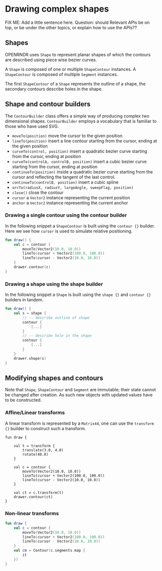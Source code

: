 # Drawing complex shapes #

FIX ME: Add a little sentence here. Question: should Relevant APIs be on top, or be under the other topics, or explain how to use the APIs??

## Shapes

OPENRNDR uses `Shape` to represent planar shapes of which the contours are described using piece wise bezier curves.

A `Shape` is composed of one or multiple `ShapeContour` instances. A `ShapeContour` is composed of multiple `Segment` instances.

The first `ShapeContour` of a  `Shape` represents the outline of a shape, the secondary contours describe holes in the shape.

## Shape and contour builders ##

The `ContourBuilder` class offers a simple way of producing complex two dimensional shapes. `ContourBuilder` employs a vocabulary that is familiar to those who have used SVG.

* `moveTo(position)` move the cursor to the given position
* `lineTo(position)` insert a line contour starting from the cursor, ending at the given position
* `curveTo(control, position)` insert a quadratic bezier curve starting from the cursor, ending at position
* `curveTo(controlA, controlB, position)` insert a cubic bezier curve starting from the cursor, ending at position
* `continueTo(position)` inside a quadratic bezier curve starting from the cursor and reflecting the tangent of the last control.
* `continueTo(controlB, position)` insert a cubic spline
* `arcTo(radiusX, radiusY, largeAngle, sweepFlag, position)`
* `close()` close the contour
* `cursor` a `Vector2` instance representing the current position
* `anchor` a `Vector2` instance representing the current anchor

### Drawing a single contour using the contour builder

In the following snippet a `ShapeContour` is built using the `contour {}` builder. Here we see how `cursor` is used to simulate relative positioning.

```kotlin
fun draw() {
    val c = contour {
        moveTo(Vector2(10.0, 10.0))
        lineTo(cursor + Vector2(100.0, 100.0))
        lineTo(cursor - Vector2(10.0, 10.0))
    }
    drawer.contour(c)
}
```

### Drawing a shape using the shape builder

In the following snippet a `Shape` is built using the `shape {}` and `contour {}` builders in tandem.

```kotlin
fun draw() {
    val s = shape {
        // -- describe outline of shape
        contour {
            [...]
        }
        // -- describe hole in the shape
        contour {
            [...]
        }
    }
    drawer.shape(s)
}
```

## Modifying shapes and contours

Note that `Shape`, `ShapeContour` and `Segment` are immutable; their state cannot be changed after creation. As such new objects with updated values have to be constructed.

### Affine/Linear transforms

A linear transform is represented by a `Matrix44`, one can use the `transform {}` builder to construct such a transform.

```
fun draw {

    val t = transform {
        translate(3.0, 4.0)
        rotate(40.0)
    }

    val c = contour {
        moveTo(Vector2(10.0, 10.0))
        lineTo(cursor + Vector2(100.0, 100.0))
        lineTo(cursor - Vector2(10.0, 10.0))
    }

    val ct = c.transform(t)
    drawer.contour(ct)
}
```

### Non-linear transforms

```kotlin
fun draw {
    val c = contour {
        moveTo(Vector2(10.0, 10.0))
        lineTo(cursor + Vector2(100.0, 100.0))
        lineTo(cursor - Vector2(10.0, 10.0))
    }
    val cm = Contour(c.segments.map {
        it
    })
}
```

